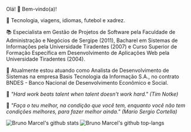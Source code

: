 Olá! 👋 Bem-vindo(a)!

💙 Tecnologia, viagens, idiomas, futebol e xadrez.

📚 Especialista em Gestão de Projetos de Software pela Faculdade de Administração e Negócios de Sergipe (2011), Bacharel em Sistemas de Informações pela Universidade Tiradentes (2007) e Curso Superior de Formação Específica em Desenvolvimento de Aplicações Web pela Universidade Tiradentes (2004).

💼 Atualmente estou atuando como Analista de Desenvolvimento de Sistemas na empresa Basis Tecnologia da Informação S.A., no contrato BNDES - Banco Nacional de Desenvolvimento Econômico e Social.

💭 _"Hard work beats talent when talent doesn't work hard." (Tim Notke)_

💭 _"Faça o teu melhor, na condição que você tem, enquanto você não tem condições melhores, para fazer melhor ainda." (Mario Sergio Cortella)_

![Bruno Marcel's github stats](https://github-readme-stats.vercel.app/api?username=bmnsouza&show_icons=true&theme=dracula)
![Bruno Marcel's github top-langs](https://github-readme-stats.vercel.app/api/top-langs/?username=bmnsouza&layout=compact&theme=dracula)
